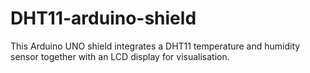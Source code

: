 # DHT11-arduino-shield
This Arduino UNO shield integrates a DHT11 temperature and humidity sensor together with an LCD display for visualisation.
